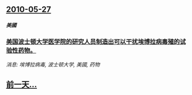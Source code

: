 ## [2010-05-27](/news/2010/05/27/index.md)

##### 美國
### [ 美国波士顿大学医学院的研究人员制造出可以干扰埃博拉病毒殖的试验性药物。](/news/2010/05/27/美国波士顿大学医学院的研究人员制造出可以干扰埃博拉病毒殖的试验性药物.md)
_消息: 埃博拉病毒, 波士顿大学, 美國, 药物_

## [前一天...](/news/2010/05/26/index.md)

